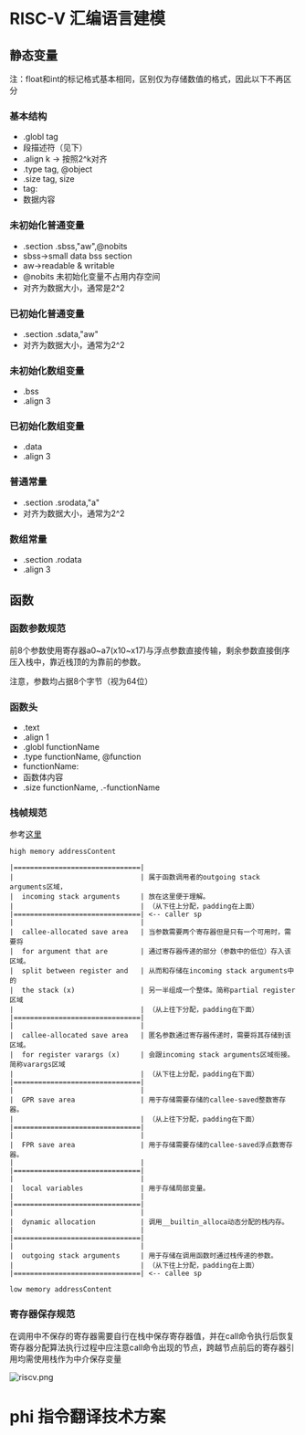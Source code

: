 # RISC-V 汇编语言建模

## 静态变量

注：float和int的标记格式基本相同，区别仅为存储数值的格式，因此以下不再区分

### 基本结构

+ .globl tag
+ 段描述符（见下）
+ .align k -> 按照2^k对齐
+ .type tag, @object
+ .size tag, size
+ tag:
+ 数据内容

### 未初始化普通变量

+ .section .sbss,"aw",@nobits
+ sbss->small data bss section
+ aw->readable & writable
+ @nobits 未初始化变量不占用内存空间
+ 对齐为数据大小，通常是2^2

### 已初始化普通变量

+ .section .sdata,"aw"
+ 对齐为数据大小，通常为2^2

### 未初始化数组变量

+ .bss
+ .align 3

### 已初始化数组变量

+ .data
+ .align 3

### 普通常量

+ .section .srodata,"a"
+ 对齐为数据大小，通常为2^2

### 数组常量

+ .section .rodata
+ .align 3

## 函数

### 函数参数规范

前8个参数使用寄存器a0~a7(x10~x17)与浮点参数直接传输，剩余参数直接倒序压入栈中，靠近栈顶的为靠前的参数。

注意，参数均占据8个字节（视为64位）

### 函数头

+ .text
+ .align 1
+ .globl functionName
+ .type functionName, @function
+ functionName:
+ 函数体内容
+ .size functionName, .-functionName

### 栈帧规范

参考[这里](https://lhtin.github.io/01world/blog/riscv-function-frame.html)
```
high memory addressContent

|===============================|
|                               | 属于函数调用者的outgoing stack arguments区域，
|  incoming stack arguments     | 放在这里便于理解。
|                               | （从下往上分配，padding在上面）
|===============================| <-- caller sp
|                               |
|  callee-allocated save area   | 当参数需要两个寄存器但是只有一个可用时，需要将
|  for argument that are        | 通过寄存器传递的部分（参数中的低位）存入该区域。
|  split between register and   | 从而和存储在incoming stack arguments中的
|  the stack (x)                | 另一半组成一个整体。简称partial register区域
|                               | （从上往下分配，padding在下面）
|===============================|
|                               |
|  callee-allocated save area   | 匿名参数通过寄存器传递时，需要将其存储到该区域。
|  for register varargs (x)     | 会跟incoming stack arguments区域衔接。简称varargs区域
|                               | （从下往上分配，padding在下面）
|===============================|
|                               |
|  GPR save area                | 用于存储需要存储的callee-saved整数寄存器。
|                               | （从上往下分配，padding在下面）
|===============================|
|                               |
|  FPR save area                | 用于存储需要存储的callee-saved浮点数寄存器。
|                               |
|===============================|
|                               |
|  local variables              | 用于存储局部变量。
|                               |
|===============================|
|                               |
|  dynamic allocation           | 调用__builtin_alloca动态分配的栈内存。
|                               |
|===============================|
|                               |
|  outgoing stack arguments     | 用于存储在调用函数时通过栈传递的参数。
|                               | （从下往上分配，padding在上面）
|===============================| <-- callee sp

low memory addressContent
```


### 寄存器保存规范
在调用中不保存的寄存器需要自行在栈中保存寄存器值，并在call命令执行后恢复
寄存器分配算法执行过程中应注意call命令出现的节点，跨越节点前后的寄存器引用均需使用栈作为中介保存变量

![riscv.png](https://i.postimg.cc/y6j1vXpw/riscv.png)


# phi 指令翻译技术方案

## 